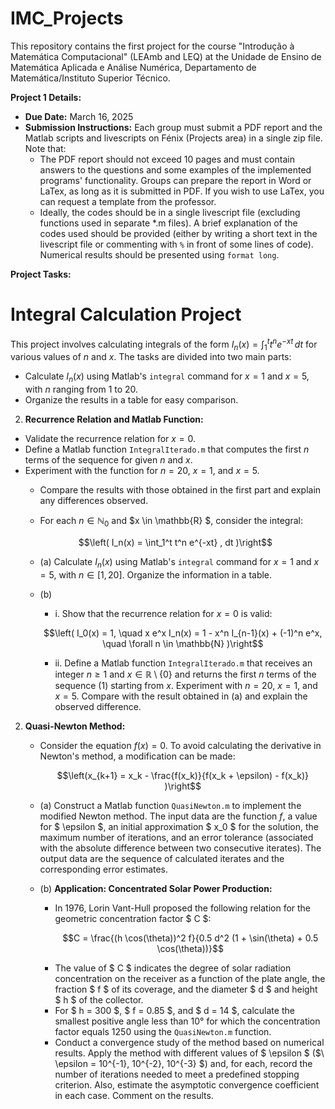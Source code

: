 # IMC_Projects
This repository contains the first project for the course "Introdução à Matemática Computacional" (LEAmb and LEQ) at the Unidade de Ensino de Matemática Aplicada e Análise Numérica, Departamento de Matemática/Instituto Superior Técnico.

**Project 1 Details:**
- **Due Date:** March 16, 2025
- **Submission Instructions:** Each group must submit a PDF report and the Matlab scripts and livescripts on Fénix (Projects area) in a single zip file. Note that:
    - The PDF report should not exceed 10 pages and must contain answers to the questions and some examples of the implemented programs' functionality. Groups can prepare the report in Word or LaTex, as long as it is submitted in PDF. If you wish to use LaTex, you can request a template from the professor.
    - Ideally, the codes should be in a single livescript file (excluding functions used in separate *.m files). A brief explanation of the codes used should be provided (either by writing a short text in the livescript file or commenting with `%` in front of some lines of code). Numerical results should be presented using `format long`.

**Project Tasks:**
# Integral Calculation Project

This project involves calculating integrals of the form $I_n(x) = \int_1^t t^n e^{-xt} \, dt$ for various values of $n$ and $x$. The tasks are divided into two main parts:

- Calculate $I_n(x)$ using Matlab's `integral` command for $x = 1$ and $x = 5$, with $n$ ranging from 1 to 20.
- Organize the results in a table for easy comparison.

2. **Recurrence Relation and Matlab Function:**
- Validate the recurrence relation for $x = 0$.
- Define a Matlab function `IntegralIterado.m` that computes the first $n$ terms of the sequence for given $n$ and $x$.
- Experiment with the function for $n = 20$, $x = 1$, and $x = 5$.
    - Compare the results with those obtained in the first part and explain any differences observed.

    - For each $n \in \mathbb{N}_0$ and $x \in \mathbb{R} $, consider the integral:
    ```math
    \left( I_n(x) = \int_1^t t^n e^{-xt} , dt )\right
    ```
    - (a) Calculate $I_n(x)$ using Matlab's `integral` command for $x = 1$ and $x = 5$, with $n \in [1, 20]$. Organize the information in a table.
    - (b)
        - i. Show that the recurrence relation for $x = 0$ is valid:

       $$\left( I_0(x) = 1, \quad x e^x I_n(x) = 1 - x^n I_{n-1}(x) + (-1)^n e^x, \quad \forall n \in \mathbb{N} )\right$$

        - ii. Define a Matlab function `IntegralIterado.m` that receives an integer $n \geq 1$ and $x \in \mathbb{R} \setminus \{0\}$ and returns the first $n$ terms of the sequence (1) starting from $x$. Experiment with $n = 20$, $x = 1$, and $x = 5$. Compare with the result obtained in (a) and explain the observed difference.

2. **Quasi-Newton Method:**
     - Consider the equation $f(x) = 0$. To avoid calculating the derivative in Newton's method, a modification can be made:

        $$\left(x_{k+1} = x_k - \frac{f(x_k)}{f(x_k + \epsilon) - f(x_k)} )\right$$
   
     - (a) Construct a Matlab function `QuasiNewton.m` to implement the modified Newton method. The input data are the function $f$, a value for $ \epsilon $, an initial approximation $ x_0 $ for the solution, the maximum number of iterations, and an error tolerance (associated with the absolute difference between two consecutive iterates). The output data are the sequence of calculated iterates and the corresponding error estimates.
     - (b) **Application: Concentrated Solar Power Production:**
         - In 1976, Lorin Vant-Hull proposed the following relation for the geometric concentration factor $ C $:
             ```math
             C = \frac{(h \cos(\theta))^2 f}{0.5 d^2 (1 + \sin(\theta) + 0.5 \cos(\theta))}
             ```
         - The value of $ C $ indicates the degree of solar radiation concentration on the receiver as a function of the plate angle, the fraction $ f $ of its coverage, and the diameter $ d $ and height $ h $ of the collector.
         - For $ h = 300 $, $ f = 0.85 $, and $ d = 14 $, calculate the smallest positive angle less than 10° for which the concentration factor equals 1250 using the `QuasiNewton.m` function.
         - Conduct a convergence study of the method based on numerical results. Apply the method with different values of $ \epsilon \$ ($\ \epsilon = 10^{-1}, 10^{-2}, 10^{-3} $) and, for each, record the number of iterations needed to meet a predefined stopping criterion. Also, estimate the asymptotic convergence coefficient in each case. Comment on the results.